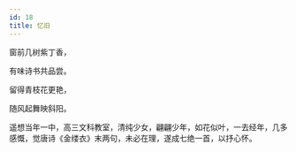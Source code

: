 ```yaml
---
id: 18
title: 忆旧
---
```

窗前几树紫丁香，

有味诗书共品尝。

留得青枝花更艳，

随风起舞映斜阳。

<p class="note">遥想当年一中，高三文科教室，清纯少女，翩翩少年，如花似叶，一去经年，几多感慨，觉唐诗《金缕衣》末两句，未必在理，遂成七绝一首，以抒心怀。</p>

